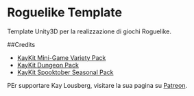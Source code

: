 # Roguelike Template

Template Unity3D per la realizzazione di giochi Roguelike.

##Credits

* [KayKit Mini-Game Variety Pack](https://kaylousberg.itch.io/kay-kit-mini-game-variety-pack)
* [KayKit Dungeon Pack](https://kaylousberg.itch.io/kaykit-dungeon)
* [KayKit Spooktober Seasonal Pack](https://kaylousberg.itch.io/kaykit-spooktober)

PEr supportare Kay Lousberg, visitare la sua pagina su [Patreon](https://www.patreon.com/kaylousberg).
